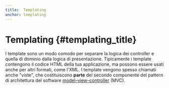```yaml
---
title:  Templating
anchor: templating
---
```


# Templating {#templating_title}

I template sono un modo comodo per separare la logica dei controller e quella di
dominio dalla logica di presentazione. Tipicamente i template contengono il
codice HTML della tua applicazione, ma possono essere usati anche per altri
formati, come l'XML. I template vengono spesso chiamati anche "viste", che
costituiscono **parte** del secondo componente del pattern di architettura del
software [model–view–controller](/pages/Design-Patterns.html#model-view-controller)
(MVC).
